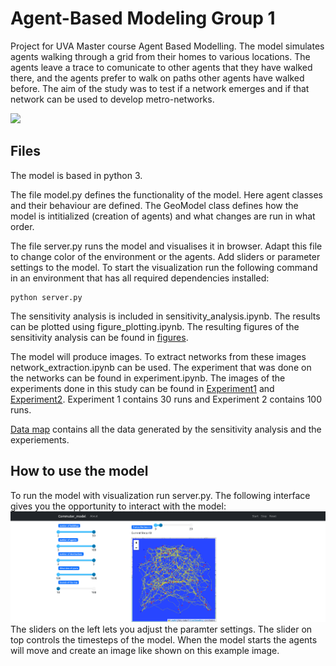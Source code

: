 # Agent-Based Modeling Group 1
Project for UVA Master course Agent Based Modelling. The model simulates agents walking through a grid from their homes to various locations. The agents leave a trace to comunicate to other agents that they have walked there, and the agents prefer to walk on paths other agents have walked before. The aim of the study was to test if a network emerges and if that network can be used to develop metro-networks.

![](https://github.com/SesswireD/ABM1/blob/main/test_pref_1_seed42.gif)

## Files

The model is based in python 3. 

The file model.py defines the functionality of the model. Here agent classes and their behaviour are defined. The GeoModel class defines how the model is intitialized (creation of agents) and what changes are run in what order.

The file server.py runs the model and visualises it in browser. Adapt this file to change color of the environment or the agents. Add sliders or parameter settings to the model. To start the visualization run the following command in an environment that has all required dependencies installed:

```
python server.py
```

The sensitivity analysis is included in sensitivity_analysis.ipynb. The results can be plotted using figure_plotting.ipynb. The resulting figures of the sensitivity analysis can be found in [figures](https://github.com/SesswireD/ABM1/tree/main/figures). 

The model will produce images. To extract networks from these images network_extraction.ipynb can be used. The experiment that was done on the networks can be found in experiment.ipynb. The images of the experiments done in this study can be found in [Experiment1](https://github.com/SesswireD/ABM1/tree/main/experiment1) and [Experiment2](https://github.com/SesswireD/ABM1/tree/main/experiment2). Experiment 1 contains 30 runs and Experiment 2 contains 100 runs.

[Data map](https://github.com/SesswireD/ABM1/tree/main/data) contains all the data generated by the sensitivity analysis and the experiements. 

## How to use the model 
To run the model with visualization run server.py. The following interface gives you the opportunity to interact with the model:
![](https://github.com/SesswireD/ABM1/blob/main/Commuter_model%20(Mesa%20visualization).png)
The sliders on the left lets you adjust the paramter settings. The slider on top controls the timesteps of the model. When the model starts the agents will move and create an image like shown on this example image.

